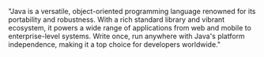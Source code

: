 "Java is a versatile, object-oriented programming language renowned for its portability and robustness. With a rich standard library and vibrant ecosystem, it powers a wide range of applications from web and mobile to enterprise-level systems. Write once, run anywhere with Java's platform independence, making it a top choice for developers worldwide."
